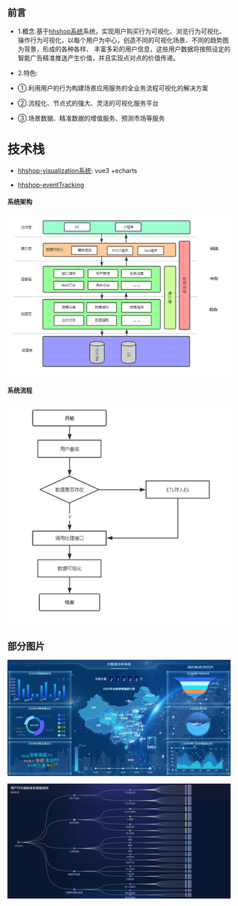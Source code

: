 
## 前言  ##
- 1.概念:基于[hhshop系统](https://github.com/cinoliu/hhshop)系统，实现用户购买行为可视化、浏览行为可视化、操作行为可视化，以每个用户为中心，创造不同的可视化场景、不同的趋势图为背景，形成的各种各样、 丰富多彩的用户信息，这些用户数据将按照设定的智能广告精准推送产生价值，并且实现点对点的价值传递。

- 2.特色:
- ①.利用用户的行为构建场景应用服务的全业务流程可视化的解决方案
- ②.流程化、节点式的强大、灵活的可视化服务平台
- ③.场景数据、精准数据的增值服务、预测市场等服务

# 技术栈 #
- [hhshop-visualization系统](https://github.com/cinoliu/hhshop-visualization):   vue3 +echarts

- [hhshop-eventTracking](https://github.com/cinoliu/hhshop-eventTracking)


#### 系统架构

![](https://raw.githubusercontent.com/cinoliu/Big-data-visualization/master/img/3.jpg)


#### 系统流程

![](https://raw.githubusercontent.com/cinoliu/Big-data-visualization/master/img/4.jpg)




## 部分图片 ##

![](https://raw.githubusercontent.com/cinoliu/Big-data-visualization/master/img/1.jpg)

![](https://raw.githubusercontent.com/cinoliu/Big-data-visualization/master/img/2.jpg)
